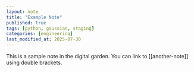 ```yaml
---
layout: note
title: "Example Note"
published: true
tags: [python, gaussian, staging]
categories: [engineering]
last_modified_at: 2025-07-30
---
```


This is a sample note in the digital garden. You can link to [[another-note]] using double brackets.
